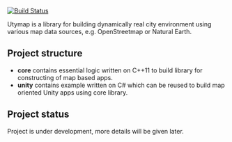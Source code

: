 [![Build Status](https://travis-ci.org/reinterpretcat/utymap.svg?branch=master)](https://travis-ci.org/reinterpretcat/utymap)
<p>Utymap is a library for building dynamically real city environment using various map data sources, e.g. OpenStreetmap or Natural Earth.</p>

<h2> Project structure </h2>

<ul>
    <li><b>core</b> contains essential logic written on C++11 to build library for constructing of map based apps. </li>
    <li><b>unity</b> contains example written on C# which can be reused to build map oriented Unity apps using core library. </li>
</ul>

<h2> Project status </h2>
<p> Project is under development, more details will be given later. </p>